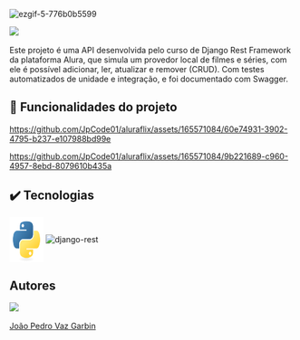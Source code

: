 ![ezgif-5-776b0b5599](https://github.com/JpCode01/aluraflix/assets/165571084/d518607d-867e-4de6-9c83-24fe30ea9feb)

<p align="left">
<img loading="lazy" src="https://img.shields.io/badge/STATUS-FINALIZADO-GRAY?style=for-the-badge"/>
</p>

<p style="font-size: 15;">Este projeto é uma API desenvolvida pelo curso de Django Rest Framework da plataforma Alura, que simula um provedor local de filmes e séries, com ele é possível adicionar, ler, atualizar e remover (CRUD). Com testes automatizados de unidade e integração, e foi documentado com Swagger. 
  
## 🔨 Funcionalidades do projeto

https://github.com/JpCode01/aluraflix/assets/165571084/60e74931-3902-4795-b237-e107988bd99e

https://github.com/JpCode01/aluraflix/assets/165571084/9b221689-c960-4957-8ebd-8079610b435a

## ✔️ Tecnologias
<div style="display: inline_block">
  <img align="center" alt="jp-Python" height="80" width="60" src="https://raw.githubusercontent.com/devicons/devicon/master/icons/python/python-original.svg">
  <img align="center" alt="django-rest" height="30" width="150" src="https://img.shields.io/badge/DJANGO-REST-ff1709?style=for-the-badge&logo=django&logoColor=white&color=ff1709&labelColor=gray">
</div>

## Autores
<img loading="lazy" src="https://avatars.githubusercontent.com/u/165571084?s=400&u=1ee1c679eda8112d1334f93a326df74fda32ee1d&v=4" width=115>

[João Pedro Vaz Garbin](https://github.com/JpCode01)
